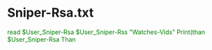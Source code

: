 # Sniper-Rsa.txt
<font color="green">
read $User_Sniper-Rsa
$User_Sniper-Rss "Watches-Vids"
Print(than $User_Sniper-Rsa Than 
